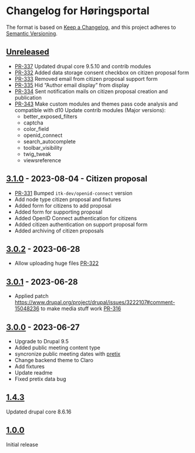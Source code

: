 # Changelog for Høringsportal

The format is based on [Keep a Changelog](https://keepachangelog.com/en/1.0.0/),
and this project adheres to [Semantic
Versioning](https://semver.org/spec/v2.0.0.html).

## [Unreleased]

* [PR-337](https://github.com/itk-dev/hoeringsportal/pull/337)
  Updated drupal core 9.5.10 and contrib modules
* [PR-332](https://github.com/itk-dev/hoeringsportal/pull/332)
  Added data storage consent checkbox on citizen proposal form
* [PR-333](https://github.com/itk-dev/hoeringsportal/pull/333)
  Removed email from citizen proposal support form
* [PR-335](https://github.com/itk-dev/hoeringsportal/pull/335)
  Hid “Author email display” from display
* [PR-334](https://github.com/itk-dev/hoeringsportal/pull/334)
  Sent notification mails on citizen proposal creation and publication
* [PR-343](https://github.com/itk-dev/hoeringsportal/pull/343)
  Make custom modules and themes pass code analysis and compatible with d10
  Update contrib modules (Major versions):
  * better_exposed_filters
  * captcha
  * color_field
  * openid_connect
  * search_autocomplete
  * toolbar_visibility
  * twig_tweak
  * viewsreference

## [3.1.0] - 2023-08-04 - Citizen proposal

* [PR-331](https://github.com/itk-dev/hoeringsportal/pull/331)
  Bumped `itk-dev/openid-connect` version
* Add node type citizen proposal and fixtures
* Added form for citizens to add proposal
* Added form for supporting proposal
* Added OpenID Connect authentication for citizens
* Added citizen authentication on support proposal form
* Added archiving of citizen proposals

## [3.0.2] - 2023-06-28

* Allow uploading huge files
  [PR-322](https://github.com/itk-dev/hoeringsportal/pull/322)

## [3.0.1] - 2023-06-28

* Applied patch
  <https://www.drupal.org/project/drupal/issues/3222107#comment-15048236> to
  make media stuff work
  [PR-316](https://github.com/itk-dev/hoeringsportal/pull/316)

## [3.0.0] - 2023-06-27

* Upgrade to Drupal 9.5
* Added public meeting content type
* syncronize public meeting dates with [pretix](https://pretix.eu)
* Change backend theme to Claro
* Add fixtures
* Update readme
* Fixed pretix data bug

## [1.4.3]

Updated drupal core 8.6.16

## [1.0.0]

Initial release

[Unreleased]: https://github.com/itk-dev/hoeringsportal/compare/3.1.0...HEAD
[3.1.0]: https://github.com/itk-dev/hoeringsportal/compare/3.0.2...3.1.0
[3.0.2]: https://github.com/itk-dev/hoeringsportal/compare/3.0.1...3.0.2
[3.0.1]: https://github.com/itk-dev/hoeringsportal/compare/3.0.0...3.0.1
[3.0.0]: https://github.com/itk-dev/hoeringsportal/compare/1.4.3...3.0.0
[1.4.3]: https://github.com/itk-dev/hoeringsportal/compare/1.0.0...1.4.3
[1.0.0]: https://github.com/itk-dev/hoeringsportal/releases/tag/1.0.0
